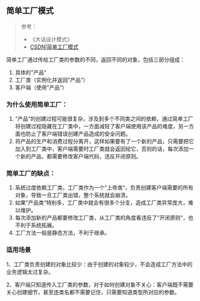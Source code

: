 ## 简单工厂模式

>
> 参考：
> * 《大话设计模式》
> * [CSDN|简单工厂模式](https://blog.csdn.net/xingjiarong/article/details/49999121)

简单工厂通过传给工厂类的参数的不同，返回不同的对象，包括三部分组成：

1. 具体的”产品“
2. 工厂类（实例化并返回”产品“）
3. 客户端（使用”产品“）

### 为什么使用简单工厂：

1. ”产品“的创建过程可能很复杂，涉及到多个不同类之间的依赖，通过简单工厂将创建过程隐藏在工厂类中，一方面减轻了客户端使用该产品的难度，另一方面也防止了客户端错误创建产品造成的安全问题。
2. 将产品的生产和消费过程分离开，这样如果要有了一个新的产品，只需要把它加入到工厂类中，客户端需要时工厂类就会返回给它，否则的话，每次添加一个新的产品，都需要修改客户端代码，违反开闭原则。

### 简单工厂的缺点：

1. 系统过度依赖工厂类，工厂类作为一个”上帝类“，负责创建客户端需要的所有对象，导致一旦工厂类出错，整个系统就会崩溃。
2. 如果”产品类“特别多，工厂类中就会有很多个分支，造成工厂类异常庞大，难以维护。
3. 每次添加新的产品都要修改工厂类，从工厂类的角度看违反了”开闭原则“，也不利于系统拓展。
4. 工厂方法一般是静态方法，不利于继承。

### 适用场景

1、工厂类负责创建的对象比较少：由于创建的对象较少，不会造成工厂方法中的业务逻辑太过复杂。

2、客户端只知道传入工厂类的参数，对于如何创建对象不关心：客户端既不需要关心创建细节，甚至连类名都不需要记住，只需要知道类型所对应的参数。
